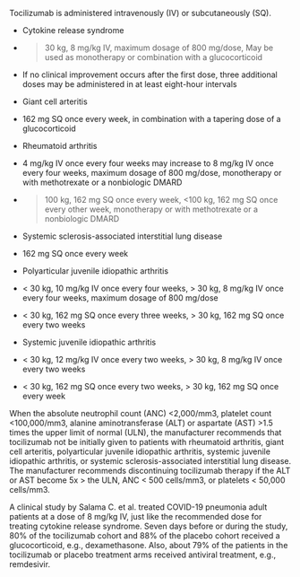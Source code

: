 Tocilizumab is administered intravenously (IV) or subcutaneously (SQ).

- Cytokine release syndrome

- > 30 kg, 8 mg/kg IV, maximum dosage of 800 mg/dose, May be used as monotherapy or combination with a glucocorticoid
- If no clinical improvement occurs after the first dose, three additional doses may be administered in at least eight-hour intervals

- Giant cell arteritis

- 162 mg SQ once every week, in combination with a tapering dose of a glucocorticoid

- Rheumatoid arthritis

- 4 mg/kg IV once every four weeks may increase to 8 mg/kg IV once every four weeks, maximum dosage of 800 mg/dose, monotherapy or with methotrexate or a nonbiologic DMARD
- > 100 kg, 162 mg SQ once every week, <100 kg, 162 mg SQ once every other week, monotherapy or with methotrexate or a nonbiologic DMARD

- Systemic sclerosis-associated interstitial lung disease

- 162 mg SQ once every week

- Polyarticular juvenile idiopathic arthritis

- < 30 kg, 10 mg/kg IV once every four weeks, > 30 kg, 8 mg/kg IV once every four weeks, maximum dosage of 800 mg/dose
- < 30 kg, 162 mg SQ once every three weeks, > 30 kg, 162 mg SQ once every two weeks

- Systemic juvenile idiopathic arthritis

- < 30 kg, 12 mg/kg IV once every two weeks, > 30 kg, 8 mg/kg IV once every two weeks
- < 30 kg, 162 mg SQ once every two weeks, > 30 kg, 162 mg SQ once every week

When the absolute neutrophil count (ANC) <2,000/mm3, platelet count <100,000/mm3, alanine aminotransferase (ALT) or aspartate (AST) >1.5 times the upper limit of normal (ULN), the manufacturer recommends that tocilizumab not be initially given to patients with rheumatoid arthritis, giant cell arteritis, polyarticular juvenile idiopathic arthritis, systemic juvenile idiopathic arthritis, or systemic sclerosis-associated interstitial lung disease. The manufacturer recommends discontinuing tocilizumab therapy if the ALT or AST become 5x > the ULN, ANC < 500 cells/mm3, or platelets < 50,000 cells/mm3.

A clinical study by Salama C. et al. treated COVID-19 pneumonia adult patients at a dose of 8 mg/kg IV, just like the recommended dose for treating cytokine release syndrome. Seven days before or during the study, 80% of the tocilizumab cohort and 88% of the placebo cohort received a glucocorticoid, e.g., dexamethasone. Also, about 79% of the patients in the tocilizumab or placebo treatment arms received antiviral treatment, e.g., remdesivir.
